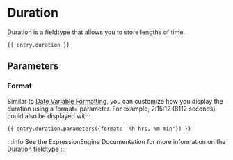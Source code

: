 # Duration

Duration is a fieldtype that allows you to store lengths of time.

```
{{ entry.duration }}
```

## Parameters

### Format

Similar to [Date Variable Formatting](https://docs.expressionengine.com/latest/templates/date-variable-formatting.html), you can customize how you display the duration using a format= parameter. For example, 2:15:12 (8112 seconds) could also be displayed with:

```
{{ entry.duration.parameters({format: '%h hrs, %m min'}) }}
```

:::info
See the ExpressionEngine Documentation for more information on the [Duration fieldtype](https://docs.expressionengine.com/latest/fieldtypes/duration.html)
:::